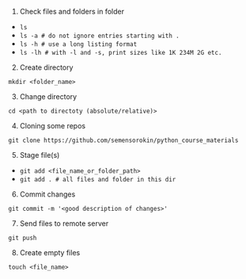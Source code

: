 

1) Check files and folders in folder
- `ls`
- `ls -a # do not ignore entries starting with .`
- `ls -h # use a long listing format`
- `ls -lh # with -l and -s, print sizes like 1K 234M 2G etc.`
2) Create directory

`mkdir <folder_name>`

3) Change directory

`cd <path to directoty (absolute/relative)>`

   
4) Cloning some repos

`git clone https://github.com/semensorokin/python_course_materials`
   
5) Stage file(s) 
- `git add <file_name_or_folder_path>`
- `git add . # all files and folder in this dir`

6) Commit changes

`git commit -m '<good description of changes>'`

7) Send files to remote server

`git push`
   
8) Create empty files
   
`touch <file_name>`

